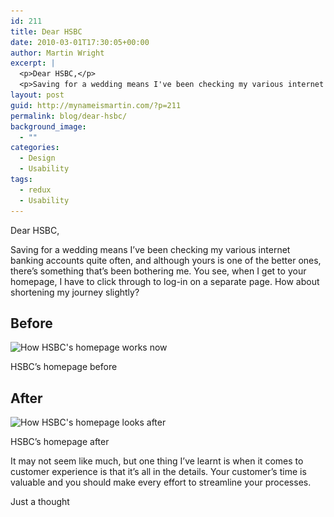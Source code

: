 ```yaml
---
id: 211
title: Dear HSBC
date: 2010-03-01T17:30:05+00:00
author: Martin Wright
excerpt: |
  <p>Dear HSBC,</p>
  <p>Saving for a wedding means I've been checking my various internet banking accounts quite often, and although yours is one of the better ones, there's something that's been bothering me. You see, when I get to your homepage, I have to click through to log-in on a separate page. How about shortening my journey slightly?</p>
layout: post
guid: http://mynameismartin.com/?p=211
permalink: blog/dear-hsbc/
background_image:
  - ""
categories:
  - Design
  - Usability
tags:
  - redux
  - Usability
---
```

Dear HSBC,

Saving for a wedding means I&#8217;ve been checking my various internet banking accounts quite often, and although yours is one of the better ones, there&#8217;s something that&#8217;s been bothering me. You see, when I get to your homepage, I have to click through to log-in on a separate page. How about shortening my journey slightly?

## Before

<div id="attachment_212" style="width: 510px" class="wp-caption alignleft">
  <img class="size-full wp-image-212" title="before" alt="How HSBC's homepage works now" src="/assets/img/blog-post-images/2010/02/before.jpg" width="500" height="350" srcset="/assets/img/blog-post-images/2010/02/before.jpg 500w, /assets/img/blog-post-images/2010/02/before-300x210.jpg 300w" sizes="(max-width: 500px) 100vw, 500px" />
  
  <p class="wp-caption-text">
    HSBC&#8217;s homepage before
  </p>
</div>

## After

<div id="attachment_213" style="width: 510px" class="wp-caption alignleft">
  <img class="size-full wp-image-213" title="after" alt="How HSBC's homepage looks after" src="/assets/img/blog-post-images/2010/02/after.jpg" width="500" height="350" srcset="/assets/img/blog-post-images/2010/02/after.jpg 500w, /assets/img/blog-post-images/2010/02/after-300x210.jpg 300w" sizes="(max-width: 500px) 100vw, 500px" />
  
  <p class="wp-caption-text">
    HSBC&#8217;s homepage after
  </p>
</div>

It may not seem like much, but one thing I&#8217;ve learnt is when it comes to customer experience is that it&#8217;s all in the details. Your customer&#8217;s time is valuable and you should make every effort to streamline your processes.

Just a thought